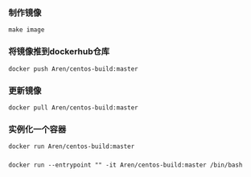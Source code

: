 ### 制作镜像
`make image`

### 将镜像推到dockerhub仓库
`docker push Aren/centos-build:master`

### 更新镜像
`docker pull Aren/centos-build:master`

### 实例化一个容器
`docker run Aren/centos-build:master`

### 
`docker run --entrypoint "" -it Aren/centos-build:master /bin/bash`
